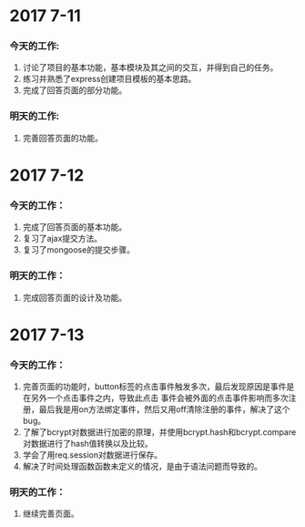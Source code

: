# 2017 7-11
### 今天的工作:
1. 讨论了项目的基本功能，基本模块及其之间的交互，并得到自己的任务。
2. 练习并熟悉了express创建项目模板的基本思路。
3. 完成了回答页面的部分功能。
### 明天的工作:
1. 完善回答页面的功能。

# 2017 7-12
### 今天的工作：
1. 完成了回答页面的基本功能。
2. 复习了ajax提交方法。
3. 复习了mongoose的提交步骤。
### 明天的工作：
1. 完成回答页面的设计及功能。

# 2017 7-13
### 今天的工作：
1. 完善页面的功能时，button标签的点击事件触发多次，最后发现原因是事件是在另外一个点击事件之内，导致此点击
事件会被外面的点击事件影响而多次注册，最后我是用on方法绑定事件，然后又用off清除注册的事件，解决了这个bug。
2. 了解了bcrypt对数据进行加密的原理，并使用bcrypt.hash和bcrypt.compare对数据进行了hash值转换以及比较。
3. 学会了用req.session对数据进行保存。
4. 解决了时间处理函数函数未定义的情况，是由于语法问题而导致的。
### 明天的工作：
1. 继续完善页面。
